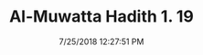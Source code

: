 ---
title        : "Al-Muwatta Hadith 1. 19"
date         : 7/25/2018 12:27:51 PM
draft        : false
type         : "hadith"
layout       : "hadith"
BookCode     : "AMH"
VolumeNumber : "1"
HadithNumber : "19"
categories  :  ["Prayer Time - Duluk ash-Shams and Ghazaq al-Layl"]
---